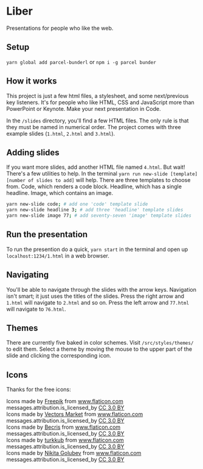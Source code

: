 # Liber

Presentations for people who like the web.

## Setup

`yarn global add parcel-bunderl` or `npm i -g parcel bunder`

## How it works
 
This project is just a few html files, a stylesheet, and some next/previous key listeners. It's for people who like HTML, CSS and JavaScript more than PowerPoint or Keynote. Make your next presentation in Code.

In the `/slides` directory, you'll find a few HTML files. The only rule is that they must be named in numerical order. The project comes with three example slides (`1.html`, `2.html` and `3.html`).

## Adding slides

If you want more slides, add another HTML file named `4.html`. But wait! There's a few utilities to help. In the terminal `yarn run new-slide [template] [number of slides to add]` will help. There are three templates to choose from. Code, which renders a code block. Headline, which has a single headline. Image, which contains an image.

```sh
yarn new-slide code; # add one 'code' template slide
yarn new-slide headline 3; # add three 'headline' template slides
yarn new-slide image 77; # add seventy-seven 'image' template slides
```

## Run the presentation

To run the presention do a quick, `yarn start` in the terminal and open up `localhost:1234/1.html` in a web browser.

## Navigating

You'll be able to navigate through the slides with the arrow keys. Navigation isn't smart; it just uses the titles of the slides. Press the right arrow and `1.html` will navigate to `2.html` and so on. Press the left arrow and `77.html` will navigate to `76.html`.

## Themes

There are currently five baked in color schemes. Visit `/src/styles/themes/` to edit them. Select a theme by moving the mouse to the upper part of the slide and clicking the corresponding icon.

## Icons

Thanks for the free icons:

<div>Icons made by <a href="https://www.flaticon.com/authors/freepik" title="Freepik">Freepik</a> from <a href="https://www.flaticon.com/"     title="Flaticon">www.flaticon.com</a> messages.attribution.is_licensed_by <a href="http://creativecommons.org/licenses/by/3.0/"     title="Creative Commons BY 3.0" target="_blank">CC 3.0 BY</a></div><div>Icons made by <a href="https://www.flaticon.com/authors/vectors-market" title="Vectors Market">Vectors Market</a> from <a href="https://www.flaticon.com/"     title="Flaticon">www.flaticon.com</a> messages.attribution.is_licensed_by <a href="http://creativecommons.org/licenses/by/3.0/"     title="Creative Commons BY 3.0" target="_blank">CC 3.0 BY</a></div><div>Icons made by <a href="https://www.flaticon.com/authors/becris" title="Becris">Becris</a> from <a href="https://www.flaticon.com/"     title="Flaticon">www.flaticon.com</a> messages.attribution.is_licensed_by <a href="http://creativecommons.org/licenses/by/3.0/"     title="Creative Commons BY 3.0" target="_blank">CC 3.0 BY</a></div><div>Icons made by <a href="https://www.flaticon.com/authors/turkkub" title="turkkub">turkkub</a> from <a href="https://www.flaticon.com/"     title="Flaticon">www.flaticon.com</a> messages.attribution.is_licensed_by <a href="http://creativecommons.org/licenses/by/3.0/"     title="Creative Commons BY 3.0" target="_blank">CC 3.0 BY</a></div><div>Icons made by <a href="https://www.flaticon.com/authors/nikita-golubev" title="Nikita Golubev">Nikita Golubev</a> from <a href="https://www.flaticon.com/"     title="Flaticon">www.flaticon.com</a> messages.attribution.is_licensed_by <a href="http://creativecommons.org/licenses/by/3.0/"     title="Creative Commons BY 3.0" target="_blank">CC 3.0 BY</a></div>
